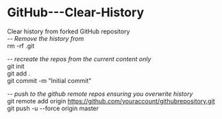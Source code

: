 # GitHub---Clear-History
Clear history from forked GitHub repository
<br>
<i>-- Remove the history from</i><br>
rm -rf .git

<i>-- recreate the repos from the current content only</i><br>
git init<br>
git add .<br>
git commit -m "Initial commit"<br>

<i>-- push to the github remote repos ensuring you overwrite history</i><br>
git remote add origin https://github.com/youraccount/githubrepository.git<br>
git push -u --force origin master
